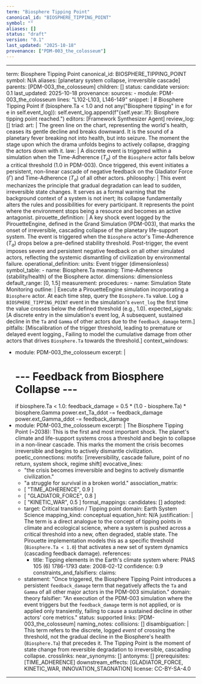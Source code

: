 ```yaml
---
term: "Biosphere Tipping Point"
canonical_id: "BIOSPHERE_TIPPING_POINT"
symbol: ""
aliases: []
status: "draft"
version: "0.1"
last_updated: "2025-10-18"
provenance: ["PDM-003_the_colosseum"]
---
```


---
term: Biosphere Tipping Point
canonical_id: BIOSPHERE_TIPPING_POINT
symbol: N/A
aliases: [planetary system collapse, irreversible cascade]
parents: [PDM-003_the_colosseum]
children: []
status: candidate
version: 0.1
last_updated: 2025-10-18
provenance:
  sources:
    - module: PDM-003_the_colosseum
      lines: "L102-L103, L146-149"
      snippet: |
        # Biosphere Tipping Point
        if (biosphere.Ta < 1.0 and not any("Biosphere tipping" in e for e in self.event_log)):
             self.event_log.append(f"{self.year:.1f}: Biosphere tipping point reached.")
  editors: [Framework Synthesizer Agent]
  review_log: []
triad:
  art: |
    The green line on the chart, representing the world's health, ceases its gentle decline and breaks downward. It is the sound of a planetary fever breaking not into health, but into seizure. The moment the stage upon which the drama unfolds begins to actively collapse, dragging the actors down with it.
  law: |
    A discrete event is triggered within a simulation when the Time-Adherence ($T_a$) of the `Biosphere` actor falls below a critical threshold (1.0 in PDM-003). Once triggered, this event initiates a persistent, non-linear cascade of negative feedback on the Gladiator Force ($\Gamma$) and Time-Adherence ($T_a$) of all other actors.
  philosophy: |
    This event mechanizes the principle that gradual degradation can lead to sudden, irreversible state changes. It serves as a formal warning that the background context of a system is not inert; its collapse fundamentally alters the rules and possibilities for every participant. It represents the point where the environment stops being a resource and becomes an active antagonist.
pirouette_definition: |
  A key shock event logged by the PirouetteEngine, defined in the Grand Simulation (PDM-003), that marks the onset of irreversible, cascading collapse of the planetary life-support system. The event is triggered when the `Biosphere` actor's Time-Adherence ($T_a$) drops below a pre-defined stability threshold. Post-trigger, the event imposes severe and persistent negative feedback on all other simulated actors, reflecting the systemic dismantling of civilization by environmental failure.
operational_definition:
  units: Event trigger (dimensionless)
  symbol_table:
    - name: Biosphere.Ta
      meaning: Time-Adherence (stability/health) of the Biosphere actor.
      dimensions: dimensionless
      default_range: [0, 1.5]
  measurement:
    procedures:
      - name: Simulation State Monitoring
        outline: |
          Execute a PirouetteEngine simulation incorporating a `Biosphere` actor. At each time step, query the `Biosphere.Ta` value. Log a `BIOSPHERE_TIPPING_POINT` event in the simulation's `event_log` the first time the value crosses below the defined threshold (e.g., 1.0).
        expected_signals: [A discrete entry in the simulation's event log, A subsequent, sustained decline in the `Ta` and `Gamma` of other actors due to the `feedback_damage` term.]
        pitfalls: [Miscalibration of the trigger threshold, leading to premature or delayed event logging., Failing to model the cumulative damage from other actors that drives `Biosphere.Ta` towards the threshold.]
context_windows:
  - module: PDM-003_the_colosseum
    excerpt: |
      # --- Feedback from Biosphere Collapse ---
      if biosphere.Ta < 1.0:
          feedback_damage = 0.5 * (1.0 - biosphere.Ta) * biosphere.Gamma
          power.ext_Ta_ddot -= feedback_damage
          power.ext_Gamma_ddot -= feedback_damage
  - module: PDM-003_the_colosseum
    excerpt: |
      The Biosphere Tipping Point (~2038): This is the first and most important shock. The planet's climate and life-support systems cross a threshold and begin to collapse in a non-linear cascade. This marks the moment the crisis becomes irreversible and begins to actively dismantle civilization.
poetic_connections:
  motifs: [irreversibility, cascade failure, point of no return, system shock, regime shift]
  evocative_lines:
    - "the crisis becomes irreversible and begins to actively dismantle civilization."
    - "a struggle for survival in a broken world."
  association_matrix:
    - [ "TIME_ADHERENCE", 0.9 ]
    - [ "GLADIATOR_FORCE", 0.8 ]
    - [ "KINETIC_WAR", 0.5 ]
formal_mappings:
  candidates: []
  adopted:
    - target: Critical transition / Tipping point
      domain: Earth System Science
      mapping_kind: conceptual
      equation_hint: N/A
      justification: |
        The term is a direct analogue to the concept of tipping points in climate and ecological science, where a system is pushed across a critical threshold into a new, often degraded, stable state. The Pirouette implementation models this as a specific threshold (`Biosphere.Ta < 1.0`) that activates a new set of system dynamics (cascading feedback damage).
      references:
        - title: Tipping elements in the Earth's climate system
          where: PNAS 105 (6) 1786-1793
          date: 2008-02-12
      confidence: 0.9
constraints_and_falsifiers:
  claims:
    - statement: "Once triggered, the Biosphere Tipping Point introduces a persistent `feedback_damage` term that negatively affects the `Ta` and `Gamma` of all other major actors in the PDM-003 simulation."
      domain: theory
      falsifier: "An execution of the PDM-003 simulation where the event triggers but the `feedback_damage` term is not applied, or is applied only transiently, failing to cause a sustained decline in other actors' core metrics."
      status: supported
      links: [PDM-003_the_colosseum]
naming_notes:
  collisions: []
  disambiguation: |
    This term refers to the discrete, logged *event* of crossing the threshold, not the gradual decline in the Biosphere's health (`Biosphere.Ta`) that precedes it. The Tipping Point is the moment of state change from reversible degradation to irreversible, cascading collapse.
crosslinks:
  near_synonyms: []
  antonyms: []
  prerequisites: [TIME_ADHERENCE]
  downstream_effects: [GLADIATOR_FORCE, KINETIC_WAR, INNOVATION_STAGNATION]
license: CC-BY-SA-4.0
---